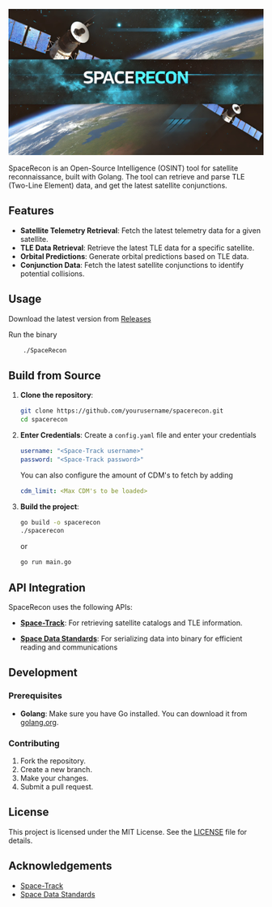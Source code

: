![SpaceRecon Logo](/assets/spacerecon-logo.png)

SpaceRecon is an Open-Source Intelligence (OSINT) tool for satellite reconnaissance, built with Golang. The tool can retrieve and parse TLE (Two-Line Element) data, and get the latest satellite conjunctions.

## Features

- **Satellite Telemetry Retrieval**: Fetch the latest telemetry data for a given satellite.
- **TLE Data Retrieval**: Retrieve the latest TLE data for a specific satellite.
- **Orbital Predictions**: Generate orbital predictions based on TLE data.
- **Conjunction Data**: Fetch the latest satellite conjunctions to identify potential collisions.

## Usage

Download the latest version from [Releases](https://github.com/chrishorton/SpaceRecon/releases/tag/v1.0.0)

Run the binary
```sh
    ./SpaceRecon
```

## Build from Source

1. **Clone the repository**:

    ```sh
    git clone https://github.com/yourusername/spacerecon.git
    cd spacerecon
    ```

2. **Enter Credentials**:
    Create a `config.yaml` file and enter your credentials

    ```yaml
    username: "<Space-Track username>"
    password: "<Space-Track password>"
    ```

    You can also configure the amount of CDM's to fetch by adding
    ```yaml
    cdm_limit: <Max CDM's to be loaded>
    ```


3. **Build the project**:

    ```sh
    go build -o spacerecon
    ./spacerecon
    ```
    or
   ```sh
   go run main.go
   ```

## API Integration

SpaceRecon uses the following APIs:

- **[Space-Track](https://www.space-track.org/)**: For retrieving satellite catalogs and TLE information.

- **[Space Data Standards](https://spacedatastandards.org/#/standards)**: For serializing data into binary for efficient reading and communications
## Development

### Prerequisites

- **Golang**: Make sure you have Go installed. You can download it from [golang.org](https://golang.org/dl/).

### Contributing

1. Fork the repository.
2. Create a new branch.
3. Make your changes.
4. Submit a pull request.

## License

This project is licensed under the MIT License. See the [LICENSE](LICENSE) file for details.

## Acknowledgements

- [Space-Track](https://www.space-track.org/)
- [Space Data Standards](https://spacedatastandards.org/#/standards)
